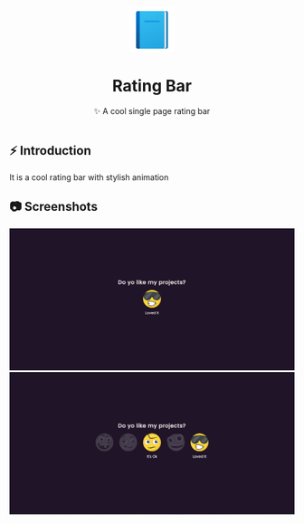 <p align="center">
    <img alt="30 Days 30 Projects" height="80" src="./img/add-readme (1).png">
  </a>
</p>
<h1 align="center">Rating Bar</h1>

<div align="center">
  ✨ A cool single page rating bar
</div>
<br />

## ⚡️ Introduction
It is a cool rating bar with stylish animation

## 📷 Screenshots

![ss1](./img/sci_demo1.jpg)
![ss2](./img/sci_demo2.jpg)



